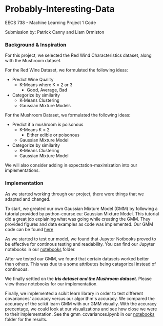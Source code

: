 # Probably-Interesting-Data
EECS 738 - Machine Learning Project 1 Code

Submission by: Patrick Canny and Liam Ormiston

### Background & Inspiration
For this project, we selected the Red Wind Characteristics dataset, along with the Mushroom dataset. 

For the Red Wine Dataset, we formulated the following ideas:
- Predict Wine Quality 
  - K-Means where K = 2 or 3
    - Good, Average, Bad
- Categorize by similarity
  - K-Means Clustering
  - Gaussian Mixture Models

For the Mushroom Dataset, we formulated the following ideas: 
- Predict if a mushroom is poisonous
  - K-Means K = 2
    - Either edible or poisonous
  - Gaussian Mixture Model
- Categorize by similarity
  - K-Means Clustering
  - Gaussian Mixture Model

We will also consider adding in expectation-maximization into our implementations.

### Implementation
As we started working through our project, there were things that we adapted and changed.

To start, we greated our own Gaussian Mixture Model (GMM) by following a tutorial provided by python-course.eu: Gaussian Mixture Model.
This tutorial did a great job explaining what was going while creating the GMM. They provided figures and data examples as code was implemented.
Our GMM code can be found [here](/code/GMM.py)

As we started to test our model, we found that Jupyter Notbooks proved to be effective for continous testing and readability. You can find our Jupyter
notebooks in our [notebooks](/notebooks/) folder.

After we tested our GMM, we found that certain datasets worked better than others. This was due to a some attributes being catagorical instead of
continuous. 

We finally settled on the ***Iris dataset and the Mushroom dataset***. Please view those notebooks for our implementation.

Finally, we implemented a scikit learn library in order to test different covariances' accuracy versus our algorithm's accuracy. We compared the accuracy
of the scikit learn GMM with our GMM visually. With the accuracy precentage, we could look at our visualizations and see how close we were to their implementation.
See the gmm_covariances.ipynb in our [notebooks](/notebooks/) folder for the results.

